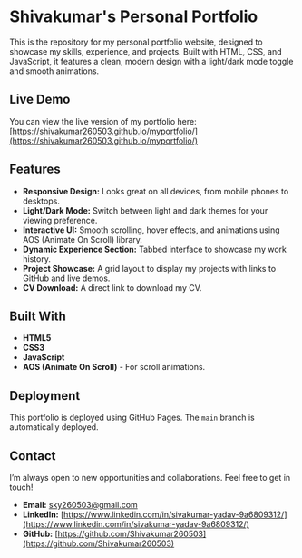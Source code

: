 # Shivakumar's Personal Portfolio

This is the repository for my personal portfolio website, designed to showcase my skills, experience, and projects. Built with HTML, CSS, and JavaScript, it features a clean, modern design with a light/dark mode toggle and smooth animations.

## Live Demo

You can view the live version of my portfolio here: [https://shivakumar260503.github.io/myportfolio/](https://shivakumar260503.github.io/myportfolio/)

## Features

-   **Responsive Design:** Looks great on all devices, from mobile phones to desktops.
-   **Light/Dark Mode:** Switch between light and dark themes for your viewing preference.
-   **Interactive UI:** Smooth scrolling, hover effects, and animations using AOS (Animate On Scroll) library.
-   **Dynamic Experience Section:** Tabbed interface to showcase my work history.
-   **Project Showcase:** A grid layout to display my projects with links to GitHub and live demos.
-   **CV Download:** A direct link to download my CV.

## Built With

-   **HTML5**
-   **CSS3**
-   **JavaScript**
-   **AOS (Animate On Scroll)** - For scroll animations.

## Deployment

This portfolio is deployed using GitHub Pages. The `main` branch is automatically deployed.

## Contact

I’m always open to new opportunities and collaborations. Feel free to get in touch!

-   **Email:** [sky260503@gmail.com](mailto:sky260503@gmail.com)
-   **LinkedIn:** [https://www.linkedin.com/in/sivakumar-yadav-9a6809312/](https://www.linkedin.com/in/sivakumar-yadav-9a6809312/)
-   **GitHub:** [https://github.com/Shivakumar260503](https://github.com/Shivakumar260503)